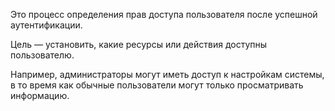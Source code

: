Это процесс определения прав доступа пользователя после успешной аутентификации.

Цель — установить, какие ресурсы или действия доступны пользователю.

Например, администраторы могут иметь доступ к настройкам системы, в то время как обычные пользователи могут только просматривать информацию.